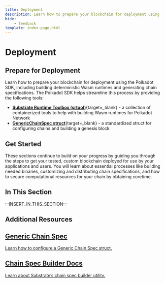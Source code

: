 ```yaml
---
title: Deployment
description: Learn how to prepare your blockchain for deployment using the Polkadot SDK, including building deterministic Wasm runtimes and generating chain specifications.
hide: 
    - feedback
template: index-page.html
---
```


# Deployment

## Prepare for Deployment

Learn how to prepare your blockchain for deployment using the Polkadot SDK, including building deterministic Wasm runtimes and generating chain specifications. The Polkadot SDK helps streamline this process by providing the following tools:

- [**Substrate Runtime Toolbox (srtool)**](https://github.com/paritytech/srtool){target=\_blank} - a collection of containerized tools to help with building Wasm runtimes for Polkadot Network
- [**GenericChainSpec struct**](https://paritytech.github.io/polkadot-sdk/master/sc_chain_spec/struct.GenericChainSpec.html){target=\_blank} - a standardized struct for configuring chains and building a genesis block

## Get Started

These sections continue to build on your progress by guiding you through the steps to get your tested, custom blockchain deployed for use by your applications and users. You will learn about essential processes like building needed binaries, customizing and distributing chain specifications, and how to secure computational resources for your chain by obtaining coretime.

## In This Section

:::INSERT_IN_THIS_SECTION:::

## Additional Resources

<div class="subsection-wrapper">
  <div class="card">
    <a href="https://paritytech.github.io/polkadot-sdk/master/sc_chain_spec/struct.GenericChainSpec.html" target="_blank">
      <h2 class="title">Generic Chain Spec</h2>
      <p class="description">Learn how to configure a Generic Chain Spec struct.</p>
    </a>
  </div>
    <div class="card">
    <a href="https://paritytech.github.io/polkadot-sdk/master/staging_chain_spec_builder/index.html" target="_blank">
      <h2 class="title">Chain Spec Builder Docs</h2>
      <p class="description">Learn about Substrate’s chain spec builder utility.</p>
    </a>
  </div>
</div>